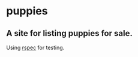 # puppies

## A site for listing puppies for sale.

Using [rspec](https://github.com/rspec/rspec-rails) for testing.
